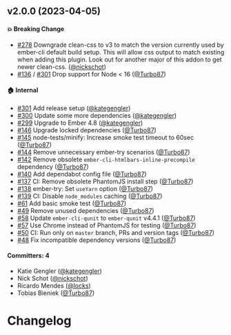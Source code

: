 
## v2.0.0 (2023-04-05)

#### :boom: Breaking Change
* [#278](https://github.com/ember-cli/ember-cli-clean-css/pull/278) Downgrade clean-css to v3 to match the version currently used by ember-cli default build setup. This will allow css output to match existing when adding this plugin. Look out for another major of this addon to get newer clean-css. ([@nickschot](https://github.com/nickschot))
* [#136](https://github.com/ember-cli/ember-cli-clean-css/pull/136) / [#301](https://github.com/ember-cli/ember-cli-clean-css/pull/301)  Drop support for Node < 16 ([@Turbo87](https://github.com/Turbo87))

#### :house: Internal
* [#301](https://github.com/ember-cli/ember-cli-clean-css/pull/301) Add release setup ([@kategengler](https://github.com/kategengler))
* [#300](https://github.com/ember-cli/ember-cli-clean-css/pull/300) Update some more dependencies ([@kategengler](https://github.com/kategengler))
* [#299](https://github.com/ember-cli/ember-cli-clean-css/pull/299) Upgrade to Ember 4.8 ([@kategengler](https://github.com/kategengler))
* [#146](https://github.com/ember-cli/ember-cli-clean-css/pull/146) Upgrade locked dependencies ([@Turbo87](https://github.com/Turbo87))
* [#145](https://github.com/ember-cli/ember-cli-clean-css/pull/145) node-tests/minify: Increase smoke test timeout to 60sec ([@Turbo87](https://github.com/Turbo87))
* [#144](https://github.com/ember-cli/ember-cli-clean-css/pull/144) Remove unnecessary ember-try scenarios ([@Turbo87](https://github.com/Turbo87))
* [#142](https://github.com/ember-cli/ember-cli-clean-css/pull/142) Remove obsolete `ember-cli-htmlbars-inline-precompile` dependency ([@Turbo87](https://github.com/Turbo87))
* [#140](https://github.com/ember-cli/ember-cli-clean-css/pull/140) Add dependabot config file ([@Turbo87](https://github.com/Turbo87))
* [#137](https://github.com/ember-cli/ember-cli-clean-css/pull/137) CI: Remove obsolete PhantomJS install step ([@Turbo87](https://github.com/Turbo87))
* [#138](https://github.com/ember-cli/ember-cli-clean-css/pull/138) ember-try: Set `useYarn` option ([@Turbo87](https://github.com/Turbo87))
* [#139](https://github.com/ember-cli/ember-cli-clean-css/pull/139) CI: Disable `node_modules` caching ([@Turbo87](https://github.com/Turbo87))
* [#61](https://github.com/ember-cli/ember-cli-clean-css/pull/61) Add basic smoke test ([@Turbo87](https://github.com/Turbo87))
* [#49](https://github.com/ember-cli/ember-cli-clean-css/pull/49) Remove unused dependencies ([@Turbo87](https://github.com/Turbo87))
* [#58](https://github.com/ember-cli/ember-cli-clean-css/pull/58) Update `ember-cli-qunit` to `ember-qunit` v4.4.1 ([@Turbo87](https://github.com/Turbo87))
* [#57](https://github.com/ember-cli/ember-cli-clean-css/pull/57) Use Chrome instead of PhantomJS for testing ([@Turbo87](https://github.com/Turbo87))
* [#50](https://github.com/ember-cli/ember-cli-clean-css/pull/50) CI: Run only on `master` branch, PRs and version tags ([@Turbo87](https://github.com/Turbo87))
* [#48](https://github.com/ember-cli/ember-cli-clean-css/pull/48) Fix incompatible dependency versions ([@Turbo87](https://github.com/Turbo87))

#### Committers: 4
- Katie Gengler ([@kategengler](https://github.com/kategengler))
- Nick Schot ([@nickschot](https://github.com/nickschot))
- Ricardo Mendes ([@locks](https://github.com/locks))
- Tobias Bieniek ([@Turbo87](https://github.com/Turbo87))


# Changelog
